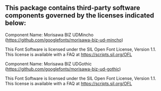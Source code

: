 This package contains third-party software components governed by the licenses indicated below:
---------

Component Name: Morisawa BIZ UDMincho (https://github.com/googlefonts/morisawa-biz-ud-mincho)  

This Font Software is licensed under the SIL Open Font License, Version 1.1. This license is available with a FAQ at https://scripts.sil.org/OFL

Component Name: Morisawa BIZ UDGothic (https://github.com/googlefonts/morisawa-biz-ud-gothic)

This Font Software is licensed under the SIL Open Font License, Version 1.1. This license is available with a FAQ at https://scripts.sil.org/OFL
